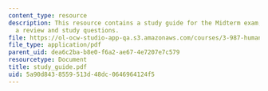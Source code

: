 ```yaml
---
content_type: resource
description: This resource contains a study guide for the Midterm exam, including
  a review and study questions.
file: https://ol-ocw-studio-app-qa.s3.amazonaws.com/courses/3-987-human-origins-and-evolution-spring-2006/5a90d8438559513d48dc0646964124f5_study_guide.pdf
file_type: application/pdf
parent_uid: dea6c2ba-b8e0-f6a2-ae67-4e7207e7c579
resourcetype: Document
title: study_guide.pdf
uid: 5a90d843-8559-513d-48dc-0646964124f5
---
```

